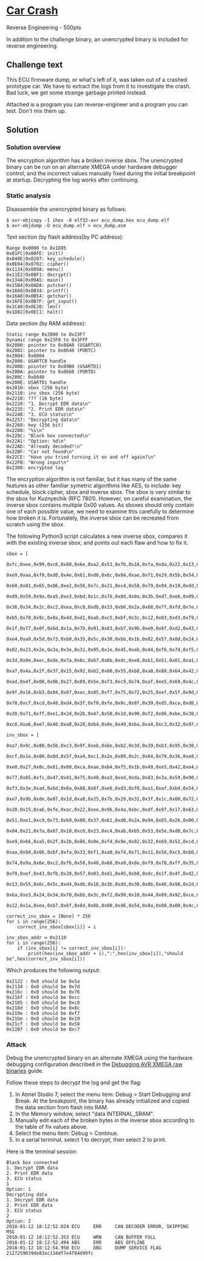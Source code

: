 # [Car Crash](https://rhme.riscure.com/3/challenge?id=9)

Reverse Engineering - 500pts

In addition to the challenge binary, an unencrypted binary is included for reverse engineering.

## Challenge text

This ECU firmware dump, or what's left of it, was taken out of a crashed prototype car. We have to extract the logs from it to investigate the crash. Bad luck, we get some strange garbage printed instead.

Attached is a program you can reverse-engineer and a program you can test. Don't mix them up.

## Solution

### Solution overview

The encryption algorithm has a broken inverse sbox.  The unencrypted binary can be run on an alternate XMEGA under hardware debugger control, and the incorrect values manually fixed during the initial breakpoint at startup.  Decrypting the log works after continuing.

### Static analysis

Disassemble the unencrypted binary as follows:

	$ avr-objcopy -I ihex -O elf32-avr ecu_dump.hex ecu_dump.elf
	$ avr-objdump -D ecu_dump.elf > ecu_dump.asm

Text section (by flash address|by PC address):

	Range 0x0000 to 0x1D85
	0x01FC|0x00FE: init()
	0x040E|0x0207: key_schedule()
	0x0E04|0x0702: cipher()
	0x1134|0x089A: menu()
	0x11E2|0x08F1: decrypt()
	0x134A|0x09A5: main()
	0x15B4|0x0ADA: putchar()
	0x1668|0x0B34: printf()
	0x16A8|0x0B54: getchar()
	0x16FE|0x0B7F: get_input()
	0x1C40|0x0E20: len()
	0x1D82|0x0EC1: halt()

Data section (by RAM address):

	Static range 0x2000 to 0x23F7
	Dynamic range 0x23F8 to 0x3FFF
	0x2000: pointer to 0x08A0 (USARTC0)
	0x2002: pointer to 0x0640 (PORTC)
	0x2004: 0x0804
	0x2006: USARTC0 handle
	0x2008: pointer to 0x09B0 (USARTD1)
	0x200A: pointer to 0x0660 (PORTD)
	0x200C: 0x8040
	0x200E: USARTD1 handle
	0x2010: sbox (256 byte)
	0x2110: inv_sbox (256 byte)
	0x2210: ??? (16 byte)
	0x2220: "1. Decrypt EDR data\n"
	0x2235: "2. Print EDR data\n"
	0x2248: "3. ECU status\n"
	0x2257: "Decrypting data\n"
	0x2268: key (256 bit)
	0x2288: "%s\n"
	0x228C: "Black box connected\n"
	0x22A1: "Option: %d\n"
	0x22AD: "Already decoded!\n"
	0x22BF: "Car not found\n"
	0x22CE: "Have you tried turning it on and off again?\n"
	0x22FB: "Wrong input\n"
	0x2308: encrypted log

The encryption algorithm is not familiar, but it has many of the same features as other familiar symetric algorithms like AES, to include: key schedule, block cipher, sbox and inverse sbox.  The sbox is very similar to the sbox for Kuznyechik (RFC 7801).  However, on careful examination, the inverse sbox contains multiple 0x00 values.  As sboxes should only contain one of each possible value, we need to examine this carefully to determine how broken it is.  Fortunately, the inverse sbox can be recreated from scratch using the sbox.

The following Python3 script calculates a new inverse sbox, compares it with the existing inverse sbox, and points out each flaw and how to fix it.

	sbox = [
		0xfc,0xee,0x99,0xc6,0x80,0x6e,0xa2,0x53,0xfb,0x18,0xfa,0xda,0x22,0x13,0x96,0xdf,
		0xe9,0xaa,0xf0,0xd0,0x4e,0x61,0xd6,0x6c,0x84,0xae,0xf1,0x29,0x5b,0x54,0x11,0xcb,
		0x60,0x81,0x65,0x86,0xe2,0x56,0x7c,0x21,0xc4,0x58,0x79,0x94,0x19,0xdd,0x17,0x93,
		0xd9,0x59,0x9a,0xa5,0xe3,0xbd,0x1c,0x76,0x0d,0x0a,0x3b,0xd7,0xe6,0x09,0x41,0x5a,
		0x36,0x34,0x2c,0xc2,0xea,0xc8,0xdb,0x33,0xb6,0x2a,0x68,0x7f,0xfd,0x7e,0xce,0xcc,
		0xb5,0x70,0x9c,0x8a,0x4d,0xd1,0xab,0xc5,0xbf,0x3c,0x12,0x03,0xd3,0xf9,0x8b,0x14,
		0x1f,0x77,0x0f,0x6d,0x1a,0x7b,0x91,0x83,0xb7,0x9b,0xe0,0x6f,0xd2,0x43,0xb2,0xf4,
		0xe4,0xa9,0x5d,0x73,0xb0,0x35,0x5c,0x30,0xbb,0x1b,0x82,0x57,0x8d,0x24,0x9e,0xcf,
		0x02,0x23,0x2e,0x3a,0x3e,0x31,0x95,0x1e,0x45,0xeb,0x44,0xf6,0x7d,0xf5,0xb9,0x46,
		0x3d,0x0e,0xec,0xde,0x7a,0x0c,0x67,0x6b,0xdc,0xe8,0xb1,0x51,0x01,0xa1,0x98,0x05,
		0xa7,0x4a,0x2f,0x37,0x15,0x92,0x62,0x00,0x55,0xb8,0xa0,0x88,0x64,0x42,0x26,0x4b,
		0xad,0x4f,0x08,0x0b,0x27,0x89,0x5e,0xf3,0xc9,0x74,0xaf,0xe5,0x69,0x4c,0x07,0xa3,
		0x9f,0x16,0xb3,0x04,0x87,0xac,0x85,0xf7,0x75,0x72,0x25,0xef,0x5f,0x9d,0xed,0x10,
		0x78,0xc7,0xcd,0x48,0xd4,0x3f,0xf8,0xfe,0x8c,0x8f,0x39,0xd5,0xca,0xd8,0x52,0x6a,
		0x20,0x71,0xff,0xe1,0x2d,0x2b,0x47,0x50,0x1d,0x90,0xf2,0x06,0xbe,0x38,0x66,0xc1,
		0xc0,0xa6,0xe7,0x40,0xa8,0x28,0xb4,0x8e,0x49,0xba,0xa4,0xc3,0x32,0x97,0x63,0xbc]

	inv_sbox = [
		0xa7,0x9c,0x80,0x5b,0xc3,0x9f,0xeb,0xbe,0xb2,0x3d,0x39,0xb3,0x95,0x38,0x91,0x62,
		0xcf,0x1e,0x00,0x0d,0x5f,0xa4,0xc1,0x2e,0x09,0x2c,0x64,0x79,0x36,0xe8,0x87,0x60,
		0xe0,0x27,0x0c,0x81,0x00,0xca,0xae,0xb4,0xf5,0x1b,0x49,0xe5,0x42,0xe4,0x82,0xa2,
		0x77,0x85,0xfc,0x47,0x41,0x75,0x40,0xa3,0xed,0xda,0x83,0x3a,0x59,0x90,0x84,0xd5,
		0xf3,0x3e,0xad,0x6d,0x8a,0x88,0x8f,0xe6,0xd3,0xf8,0xa1,0xaf,0xbd,0x54,0x14,0xb1,
		0xe7,0x9b,0xde,0x07,0x1d,0xa8,0x25,0x7b,0x29,0x31,0x3f,0x1c,0x00,0x72,0xb6,0x00,
		0x20,0x15,0xa6,0xfe,0xac,0x22,0xee,0x96,0x4a,0xbc,0xdf,0x97,0x17,0x63,0x05,0x6b,
		0x51,0xe1,0xc9,0x73,0xb9,0x00,0x37,0x61,0xd0,0x2a,0x94,0x65,0x26,0x00,0x4d,0x4b,
		0x04,0x21,0x7a,0x67,0x18,0xc6,0x23,0xc4,0xab,0xb5,0x53,0x5e,0xd8,0x7c,0x00,0xd9,
		0xe9,0x66,0xa5,0x2f,0x2b,0x86,0x0e,0xfd,0x9e,0x02,0x32,0x69,0x52,0xcd,0x7e,0xc0,
		0xaa,0x9d,0x06,0xbf,0xfa,0x33,0xf1,0xa0,0xf4,0x71,0x11,0x56,0xc5,0xb0,0x00,0xba,
		0x74,0x9a,0x6e,0xc2,0xf6,0x50,0x48,0x68,0xa9,0x8e,0xf9,0x78,0xff,0x35,0xec,0x00,
		0xf0,0xef,0x43,0xfb,0x28,0x57,0x03,0xd1,0x45,0xb8,0xdc,0x1f,0x4f,0xd2,0x4e,0x7f,
		0x13,0x55,0x6c,0x5c,0xd4,0xdb,0x16,0x3b,0xdd,0x30,0x0b,0x46,0x98,0x2d,0x93,0x0f,
		0x6a,0xe3,0x24,0x34,0x70,0xbb,0x3c,0xf2,0x99,0x10,0x44,0x89,0x92,0xce,0x01,0xcb,
		0x12,0x1a,0xea,0xb7,0x6f,0x8d,0x8b,0x00,0xd6,0x5d,0x0a,0x08,0x00,0x4c,0xd7,0xe2]

	correct_inv_sbox = [None] * 256
	for i in range(256):
		correct_inv_sbox[sbox[i]] = i

	inv_sbox_addr = 0x2110
	for i in range(256):
		if (inv_sbox[i] != correct_inv_sbox[i]):
			print(hex(inv_sbox_addr + i),":",hex(inv_sbox[i]),"should be",hex(correct_inv_sbox[i]))

Which produces the following output:

	0x2122 : 0x0 should be 0x5a
	0x2134 : 0x0 should be 0x7d
	0x216c : 0x0 should be 0x76
	0x216f : 0x0 should be 0xcc
	0x2185 : 0x0 should be 0xc8
	0x218d : 0x0 should be 0x8c
	0x219e : 0x0 should be 0xf7
	0x21be : 0x0 should be 0x19
	0x21cf : 0x0 should be 0x58
	0x2207 : 0x0 should be 0xc7

### Attack

Debug the unencrypted binary on an alternate XMEGA using the hardware debugging configuration described in the [Debugging AVR XMEGA raw binaries](../Preparation/debugging_raw_binaries.md) guide.

Follow these steps to decrypt the log and get the flag:
1. In Atmel Studio 7, select the menu item: Debug > Start Debugging and Break.  At the breakpoint, the binary has already initialized and copied the data section from flash into RAM.
2. In the Memory window, select "data INTERNAL_SRAM".
3. Manually edit each of the broken bytes in the inverse sbox according to the table of fix values above.
4. Select the menu item: Debug > Continue.
5. In a serial terminal, select 1 to decrypt, then select 2 to print.

Here is the terminal session:

	Black box connected
	1. Decrypt EDR data
	2. Print EDR data
	3. ECU status
	1
	Option: 1
	Decrypting data
	1. Decrypt EDR data
	2. Print EDR data
	3. ECU status
	2
	Option: 2
	2018-01-12 18:12:52.024 ECU     ERR     CAN DECODER ERROR, SKIPPING MSG
	2018-01-12 18:12:52.353 ECU     WRN     CAN BUFFER FULL
	2018-01-12 18:12:52.494 ABS     ERR     ABS OFFLINE
	2018-01-12 18:12:54.950 ECU     DBG     DUMP SERVICE FLAG 2127259039de83ac134df7e4f84d99fc
